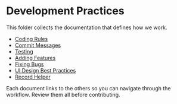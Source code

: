 # Development Practices

This folder collects the documentation that defines how we work.

- [Coding Rules](CODING_RULES.md)
- [Commit Messages](COMMIT_MESSAGE.md)
- [Testing](TESTING.md)
- [Adding Features](FEATURE.md)
- [Fixing Bugs](BUGFIX.md)
- [UI Design Best Practices](UI.md)
- [Record Helper](new-record.js)

Each document links to the others so you can navigate through the workflow. Review them all before contributing.
